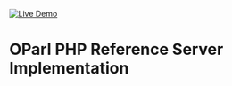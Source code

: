 [![Live Demo](https://badge.buildkite.com/552ff73604a4aa7d98f03caa8b80c5a697c8b543739d4bfe79.svg)](http://oparl-demo.meanderingsoul.com/)

# OParl PHP Reference Server Implementation
